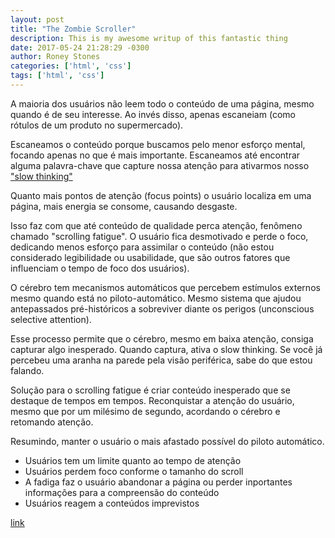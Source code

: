 ```yaml
---
layout: post
title: "The Zombie Scroller"
description: This is my awesome writup of this fantastic thing
date: 2017-05-24 21:28:29 -0300
author: Roney Stones
categories: ['html', 'css']
tags: ['html', 'css']
---
```


A maioria dos usuários não leem todo o conteúdo de uma página, mesmo quando é de seu interesse. Ao invés disso, apenas escaneiam (como rótulos de um produto no supermercado).

Escaneamos o conteúdo porque buscamos pelo menor esforço mental, focando apenas no que é mais importante. Escaneamos até encontrar alguma palavra-chave que capture nossa atenção para ativarmos nosso ["slow thinking"](https://en.wikipedia.org/wiki/Thinking,_Fast_and_Slow)

Quanto mais pontos de atenção (focus points) o usuário localiza em uma página, mais energia se consome, causando desgaste.

Isso faz com que até conteúdo de qualidade perca atenção, fenômeno chamado "scrolling fatigue". O usuário fica desmotivado e perde o foco, dedicando menos esforço para assimilar o conteúdo (não estou considerado legibilidade ou usabilidade, que são outros fatores que influenciam o tempo de foco dos usuários).

O cérebro tem mecanismos automáticos que percebem estímulos externos mesmo quando está no piloto-automático. Mesmo sistema que ajudou antepassados pré-históricos a sobreviver diante os perigos (unconscious selective attention).

Esse processo permite que o cérebro, mesmo em baixa atenção, consiga capturar algo inesperado. Quando captura, ativa o slow thinking. Se você já percebeu uma aranha na parede pela visão periférica, sabe do que estou falando.

Solução para o scrolling fatigue é criar conteúdo inesperado que se destaque de tempos em tempos. Reconquistar a atenção do usuário, mesmo que por um milésimo de segundo, acordando o cérebro e retomando atenção.

Resumindo, manter o usuário o mais afastado possível do piloto automático.

* Usuários tem um limite quanto ao tempo de atenção
* Usuários perdem foco conforme o tamanho do scroll
* A fadiga faz o usuário abandonar a página ou perder inportantes informações para a compreensão do conteúdo
* Usuários reagem a conteúdos imprevistos

[link](https://www.sitepoint.com/the-ux-of-zombie-scrollers-and-how-to-cure-it/)
